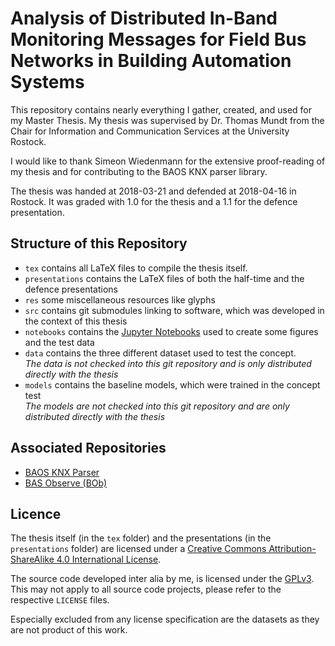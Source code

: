 Analysis of Distributed In-Band Monitoring Messages for Field Bus Networks in Building Automation Systems
=========================================================================================================

This repository contains nearly everything I gather, created, and used for my Master Thesis.
My thesis was supervised by Dr. Thomas Mundt from the Chair for Information and Communication Services at the University Rostock.

I would like to thank Simeon Wiedenmann for the extensive proof-reading of my thesis and for contributing to the BAOS KNX parser library.

The thesis was handed at 2018-03-21 and defended at 2018-04-16 in Rostock. It was graded with 1.0 for the thesis and a 1.1 for the defence presentation.

Structure of this Repository
----------------------------

 * `tex` contains all LaTeX files to compile the thesis itself.
 * `presentations` contains the LaTeX files of both the half-time and the defence presentations
 * `res` some miscellaneous resources like glyphs
 * `src` contains git submodules linking to software, which was developed in the context of this thesis
 * `notebooks` contains the [Jupyter Notebooks](https://jupyter.org/) used to create some figures and the test data
 * `data` contains the three different dataset used to test the concept.  
   *The data is not checked into this git repository and is only distributed directly with the thesis*
 * `models` contains the baseline models, which were trained in the concept test  
   *The models are not checked into this git repository and are only distributed directly with the thesis*
   
Associated Repositories
-----------------------

 * [BAOS KNX Parser](https://github.com/FreakyBytes/BaosKnxParser)
 * [BAS Observe (BOb)](https://github.com/FreakyBytes/bas-observe)
   
Licence
-------

The thesis itself (in the `tex` folder) and the presentations (in the `presentations` folder) are licensed under a [Creative Commons Attribution-ShareAlike 4.0 International License](http://creativecommons.org/licenses/by-sa/4.0/).

The source code developed inter alia by me, is licensed under the [GPLv3](https://www.gnu.org/licenses/gpl-3.0.html).
This may not apply to all source code projects, please refer to the respective `LICENSE` files.

Especially excluded from any license specification are the datasets as they are not product of this work.
